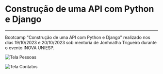 # Construção de uma API com Python e Django
---
Bootcamp "Construção de uma API com Python e Django" realizado nos dias 19/10/2023 e 20/10/2023 sob mentoria de Jonhnatha Trigueiro durante o evento INOVA UNIESP.

![Tela Pessoas](https://raw.githubusercontent.com/famgz/bootcamp-django/screenshots/screen1.jpg)

![Tela Contatos](https://raw.githubusercontent.com/famgz/bootcamp-django/screenshots/screen2.jpg)